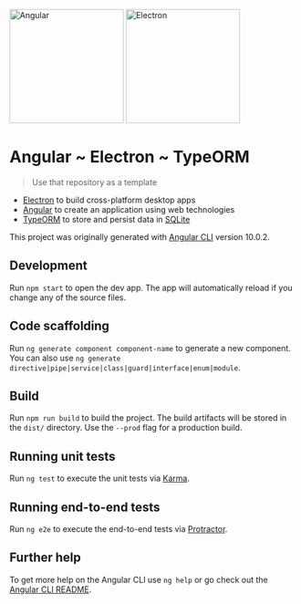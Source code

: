<a href="https://angular.io/"><img width="200" alt="Angular" src="https://www.vectorlogo.zone/logos/angular/angular-ar21.svg"></a>
<a href="https://www.electronjs.org/"><img width="200" alt="Electron" src="https://www.vectorlogo.zone/logos/electronjs/electronjs-ar21.svg"></a>

# Angular ~ Electron ~ TypeORM

> Use that repository as a template

- [Electron](https://www.electronjs.org/) to build cross-platform desktop apps
- [Angular](https://angular.io/) to create an application using web technologies
- [TypeORM](https://typeorm.io/) to store and persist data in [SQLite](https://www.sqlite.org/)

This project was originally generated with [Angular CLI](https://github.com/angular/angular-cli) version 10.0.2.

## Development

Run `npm start` to open the dev app. The app will automatically reload if you change any of the source files.

## Code scaffolding

Run `ng generate component component-name` to generate a new component. You can also use `ng generate directive|pipe|service|class|guard|interface|enum|module`.

## Build

Run `npm run build` to build the project. The build artifacts will be stored in the `dist/` directory. Use the `--prod` flag for a production build.

## Running unit tests

Run `ng test` to execute the unit tests via [Karma](https://karma-runner.github.io).

## Running end-to-end tests

Run `ng e2e` to execute the end-to-end tests via [Protractor](http://www.protractortest.org/).

## Further help

To get more help on the Angular CLI use `ng help` or go check out the [Angular CLI README](https://github.com/angular/angular-cli/blob/master/README.md).
